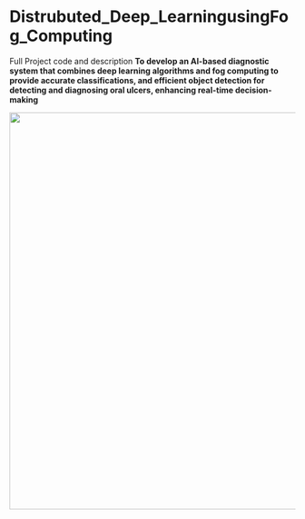 # Distrubuted_Deep_LearningusingFog_Computing
Full Project code and description 
<b>
To develop an AI-based diagnostic system that combines deep learning algorithms and fog computing to provide accurate classifications, and efficient object detection for detecting and diagnosing oral ulcers, enhancing real-time decision-making <b>

<div align="center">
<img src="" width="700" align="middle">
</div>

